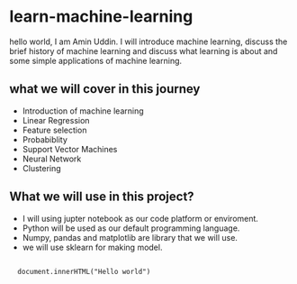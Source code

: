 # learn-machine-learning
hello world, I am Amin Uddin. I will introduce machine learning,  discuss the brief history of machine learning and discuss what learning is about and some simple applications of machine learning.

## what we will cover in this journey
- Introduction of machine learning
- Linear Regression
- Feature selection
- Probabiblity
- Support Vector Machines
- Neural Network
- Clustering

## What we will use in this project?
- I will using jupter notebook as our code platform or enviroment.
- Python will be used as our default programming language.
- Numpy, pandas and matplotlib are library that we will use.
- we will use sklearn for making model.

<code>
  document.innerHTML("Hello world")
</code>

